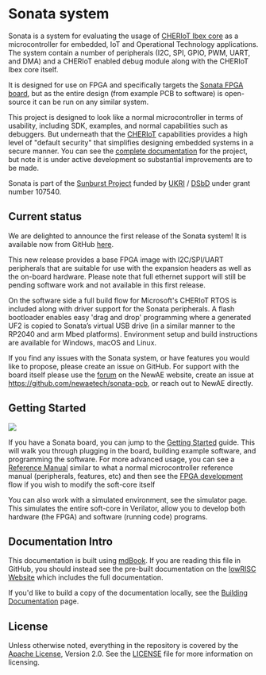 # Sonata system

Sonata is a system for evaluating the usage of [CHERIoT Ibex core](https://github.com/microsoft/cheriot-ibex) as a microcontroller for embedded, IoT and Operational Technology applications.
The system contain a number of peripherals (I2C, SPI, GPIO, PWM, UART, and DMA) and a CHERIoT enabled debug module along with the CHERIoT Ibex core itself.

It is designed for use on FPGA and specifically targets the [Sonata FPGA board](https://github.com/newaetech/sonata-pcb), but as the entire design (from example PCB to software) is open-source it can be run on any similar system.

This project is designed to look like a normal microcontroller in terms of usability, including SDK, examples, and normal capabilities such as debuggers. But underneath that the [CHERIoT](https://www.microsoft.com/en-us/research/publication/cheriot-rethinking-security-for-low-cost-embedded-systems/) capabilities provides a high level of "default security" that simplifies designing embedded systems in a secure manner. You can see the [complete documentation](https://lowrisc.org/sonata-system/) for the project, but note it is under active development so substantial improvements are to be made.

Sonata is part of the [Sunburst Project](https://www.sunburst-project.org) funded by [UKRI](https://www.ukri.org/) / [DSbD](https://www.dsbd.tech/) under grant number 107540.

## Current status

We are delighted to announce the first release of the Sonata system!
It is available now from GitHub [here][release-v0.2].

This new release provides a base FPGA image with I2C/SPI/UART peripherals that are suitable for use with the expansion headers as well as the on-board hardware.
Please note that full ethernet support will still be pending software work and not available in this first release.

On the software side a full build flow for Microsoft's CHERIoT RTOS is included along with driver support for the Sonata peripherals.
A flash bootloader enables easy 'drag and drop' programming where a generated UF2 is copied to Sonata’s virtual USB drive (in a similar manner to the RP2040 and arm Mbed platforms).
Environment setup and build instructions are available for Windows, macOS and Linux.

If you find any issues with the Sonata system, or have features you would like to propose, please create an issue on GitHub.
For support with the board itself please use the [forum][newae-forum] on the NewAE website, create an issue at <https://github.com/newaetech/sonata-pcb>, or reach out to NewAE directly.

[release-v0.2]: https://github.com/lowRISC/sonata-system/releases/tag/v0.2
[newae-forum]: https://forum.newae.com/c/sonata-board/15

## Getting Started

![](doc/img/sonata-full.jpeg)

If you have a Sonata board, you can jump to the [Getting Started](doc/guide/getting-started.md) guide. This will walk you through plugging in the board, building example software, and programming the software. For more advanced usage, you can see a [Reference Manual](doc/dev/ref-manual.md) similar to what a normal microcontroller reference manual (peripherals, features, etc) and then see the [FPGA development](doc/dev/fpga-programming.md) flow if you wish to modify the soft-core itself

You can also work with a simulated environment, see the simulator page. This simulates the entire soft-core in Verilator, allow you to develop both hardware (the FPGA) and software (running code) programs.

## Documentation Intro

This documentation is built using [mdBook](https://rust-lang.github.io/mdBook/). If you are reading this file in GitHub, you should instead see the pre-built documentation on the [lowRISC Website](https://lowrisc.org/sonata-system/) which includes the full documentation.

If you'd like to build a copy of the documentation locally, see the [Building Documentation](doc/dev/building-doc.md) page.

## License

Unless otherwise noted, everything in the repository is covered by the [Apache License](https://www.apache.org/licenses/LICENSE-2.0.html), Version 2.0. See the [LICENSE](https://github.com/lowRISC/sonata-system/blob/main/LICENSE) file for more information on licensing.
